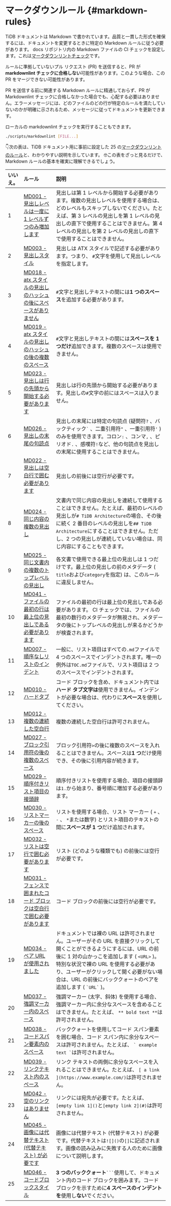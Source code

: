 # マークダウンルール {#markdown-rules}

TiDB ドキュメントは Markdown で書かれています。品質と一貫した形式を確保するには、ドキュメントを変更するときに特定の Markdown ルールに従う必要があります。 docs リポジトリ内の Markdown ファイルの CI チェックを設定します。これは[マークダウンリントチェック](https://github.com/DavidAnson/markdownlint/blob/master/doc/Rules.md)です。

ルールに準拠していないプル リクエスト (PR) を送信すると、PR が**markdownlint チェックに合格しない**可能性があります。このような場合、この PR をマージできない可能性があります。

PR を送信する前に関連する Markdown ルールに精通しておらず、PR が Markdownlint チェックに合格しなかった場合でも、心配する必要はありません。エラーメッセージには、どのファイルのどの行が特定のルールを満たしていないのかが明確に示されるため、メッセージに従ってドキュメントを更新できます。

ローカルの markdownlint チェックを実行することもできます。

```bash
./scripts/markdownlint [FILE...]
```

👇次の表は、TiDB ドキュメント用に事前に設定した 25 の[マークダウンリントのルール](https://github.com/DavidAnson/markdownlint/blob/master/doc/Rules.md)と、わかりやすい説明を示しています。 🤓この表をざっと見るだけで、Markdown ルールの基本を確実に理解できるでしょう。

| いいえ。 | ルール                                                                                                                                                                                                                                                                                                                                | 説明                                                                                                                                                                                       |
| :--- | :--------------------------------------------------------------------------------------------------------------------------------------------------------------------------------------------------------------------------------------------------------------------------------------------------------------------------------- | :--------------------------------------------------------------------------------------------------------------------------------------------------------------------------------------- |
| 1    | [MD001 - 見出しレベルは一度に 1 レベルずつのみ増加します](https://github.com/DavidAnson/markdownlint/blob/master/doc/Rules.md#md001---heading-levels-should-only-increment-by-one-level-at-a-time) | 見出しは第 1 レベルから開始する必要があります。複数の見出しレベルを使用する場合は、どのレベルもスキップしないでください。たとえば、第 3 レベルの見出しを第 1 レベルの見出しの直下で使用することはできません。第 4 レベルの見出しを第 2 レベルの見出しの直下で使用することはできません。                                      |
| 2    | [MD003 - 見出しスタイル](https://github.com/DavidAnson/markdownlint/blob/master/doc/Rules.md#md003---heading-style)                                                                                                               | 見出しは ATX スタイルで記述する必要があります。つまり、 `#`文字を使用して見出しレベルを指定します。                                                                                                                                   |
| 3    | [MD018 - atx スタイルの見出しのハッシュの後にスペースがありません](https://github.com/DavidAnson/markdownlint/blob/master/doc/Rules.md#md018---no-space-after-hash-on-atx-style-heading)                                  | `#`文字と見出しテキストの間には**1 つのスペース**を追加する必要があります。                                                                                                                                               |
| 4    | [MD019 - atx スタイルの見出しのハッシュの後の複数のスペース](https://github.com/DavidAnson/markdownlint/blob/master/doc/Rules.md#md019---multiple-spaces-after-hash-on-atx-style-heading)                       | `#`文字と見出しテキストの間には**スペースを 1 つだけ**追加できます。複数のスペースは使用できません。                                                                                                                                  |
| 5    | [MD023 - 見出しは行の先頭から開始する必要があります](https://github.com/DavidAnson/markdownlint/blob/master/doc/Rules.md#md023---headings-must-start-at-the-beginning-of-the-line)                           | 見出しは行の先頭から開始する必要があります。見出しの`#`文字の前にはスペースは入りません。                                                                                                                                           |
| 6    | [MD026 - 見出しの末尾の句読点](https://github.com/DavidAnson/markdownlint/blob/master/doc/Rules.md#md026---trailing-punctuation-in-heading)                                                                        | 見出しの末尾には特定の句読点 (疑問符`?` 、バックティック`` ` `` 、二重引用符`"` 、一重引用符`'` ) のみを使用できます。コロン`:` 、コンマ`,` 、ピリオド`.` 、感嘆符`!`など、他の句読点を見出しの末尾に使用することはできません。                                                      |
| 7    | [MD022 - 見出しは空白行で囲む必要があります](https://github.com/DavidAnson/markdownlint/blob/master/doc/Rules.md#md022---headings-should-be-surrounded-by-blank-lines)                                       | 見出しの前後には空行が必要です。                                                                                                                                                                         |
| 8    | [MD024 - 同じ内容の複数の見出し](https://github.com/DavidAnson/markdownlint/blob/master/doc/Rules.md#md024---multiple-headings-with-the-same-content)                                                       | 文書内で同じ内容の見出しを連続して使用することはできません。たとえば、最初のレベルの見出しが`# TiDB Architecture`の場合、その後に続く 2 番目のレベルの見出しを`## TiDB Architecture`にすることはできません。ただし、2 つの見出しが連続していない場合は、同じ内容にすることもできます。                      |
| 9    | [MD025 - 同じ文書内の複数のトップレベルの見出し](https://github.com/DavidAnson/markdownlint/blob/master/doc/Rules.md#md025---multiple-top-level-headings-in-the-same-document)                             | 各文書で使用できる最上位の見出しは 1 つだけです。最上位の見出しの前のメタデータ ( `title`および`category`を指定) は、このルールに違反しません。                                                                                                     |
| 10   | [MD041 - ファイルの最初の行は最上位の見出しである必要があります](https://github.com/DavidAnson/markdownlint/blob/master/doc/Rules.md#md041---first-line-in-file-should-be-a-top-level-heading)                     | ファイルの最初の行は最上位の見出しである必要があります。 CI チェックでは、ファイルの最初の数行のメタデータが無視され、メタデータの後にトップレベルの見出しが来るかどうかが検査されます。                                                                                           |
| 11   | [MD007 - 順序なしリストのインデント](https://github.com/DavidAnson/markdownlint/blob/master/doc/Rules.md#md007---unordered-list-indentation)                                                                               | 一般に、リスト項目はすべての`.md`ファイルで 4 つのスペースでインデントされます。唯一の例外は`TOC.md`ファイルで、リスト項目は 2 つのスペースでインデントされます。                                                                                               |
| 12   | [MD010 - ハードタブ](https://github.com/DavidAnson/markdownlint/blob/master/doc/Rules.md#md010---hard-tabs)                                                                                                                         | コード ブロックを含め、ドキュメント内では**ハード タブ文字は**使用できません。インデントが必要な場合は、代わりに**スペース**を使用してください。                                                                                                            |
| 13   | [MD012 - 複数の連続した空白行](https://github.com/DavidAnson/markdownlint/blob/master/doc/Rules.md#md012---multiple-consecutive-blank-lines)                                                                      | 複数の連続した空白行は許可されません。                                                                                                                                                                      |
| 14   | [MD027 - ブロック引用符の後の複数のスペース](https://github.com/DavidAnson/markdownlint/blob/master/doc/Rules.md#md027---multiple-spaces-after-blockquote-symbol)                                                 | ブロック引用符`>`の後に複数のスペースを入れることはできません。スペースは**1 つ**だけ使用でき、その後に引用内容が続きます。                                                                                                                       |
| 15   | [MD029 - 順序付きリスト項目の接頭辞](https://github.com/DavidAnson/markdownlint/blob/master/doc/Rules.md#md029---ordered-list-item-prefix)                                                                                   | 順序付きリストを使用する場合、項目の接頭辞は`1.`から始まり、番号順に増加する必要があります。                                                                                                                                         |
| 16   | [MD030 - リストマーカーの後のスペース](https://github.com/DavidAnson/markdownlint/blob/master/doc/Rules.md#md030---spaces-after-list-markers)                                                                                | リストを使用する場合、リスト マーカー ( `+` 、 `-` 、 `*`または数字) とリスト項目のテキストの間に**スペースが 1 つ**だけ追加されます。                                                                                                         |
| 17   | [MD032 - リストは空行で囲む必要があります](https://github.com/DavidAnson/markdownlint/blob/master/doc/Rules.md#md032---lists-should-be-surrounded-by-blank-lines)                                              | リスト (どのような種類でも) の前後には空行が必要です。                                                                                                                                                            |
| 18   | [MD031 - フェンスで囲まれたコード ブロックは空白行で囲む必要があります](https://github.com/DavidAnson/markdownlint/blob/master/doc/Rules.md#md031---fenced-code-blocks-should-be-surrounded-by-blank-lines)     | コード ブロックの前後には空行が必要です。                                                                                                                                                                    |
| 19   | [MD034 - ベア URL が使用されました](https://github.com/DavidAnson/markdownlint/blob/master/doc/Rules.md#md034---bare-url-used)                                                                                                       | ドキュメントでは裸の URL は許可されません。ユーザーがその URL を直接クリックして開くことができるようにするには、URL の前後に 1 対の山かっこを追加します ( `<URL>` )。特別な状況で裸の URL を使用する必要があり、ユーザーがクリックして開く必要がない場合は、URL の前後にバッククォートのペアを追加します ( `` `URL` `` )。 |
| 20   | [MD037 - 強調マーカー内のスペース](https://github.com/DavidAnson/markdownlint/blob/master/doc/Rules.md#md037---spaces-inside-emphasis-markers)                                                                        | 強調マーカー (太字、斜体) を使用する場合、強調マーカー内に余分なスペースを含めることはできません。たとえば、 `** bold text **`は許可されません。                                                                                                      |
| 21   | [MD038 - コードスパン要素内のスペース](https://github.com/DavidAnson/markdownlint/blob/master/doc/Rules.md#md038---spaces-inside-code-span-elements)                                                                  | バッククォートを使用してコード スパン要素を囲む場合、コード スパン内に余分なスペースは許可されません。たとえば、 `` ` example text ` ``は許可されません。                                                                                                |
| 22   | [MD039 - リンクテキスト内のスペース](https://github.com/DavidAnson/markdownlint/blob/master/doc/Rules.md#md039---spaces-inside-link-text)                                                                                     | リンク テキストの両側に余分なスペースを入れることはできません。たとえば、 `[ a link ](https://www.example.com/)`は許可されません。                                                                                                    |
| 23   | [MD042 - 空のリンクはありません](https://github.com/DavidAnson/markdownlint/blob/master/doc/Rules.md#md042---no-empty-links)                                                                                                         | リンクには宛先が必要です。たとえば、 `[empty link 1]()`と`[empty link 2](#)`は許可されません。                                                                                                                       |
| 24   | [MD045 - 画像には代替テキスト (代替テキスト) が必要です](https://github.com/DavidAnson/markdownlint/blob/master/doc/Rules.md#md045---images-should-have-alternate-text-alt-text)                                   | 画像には代替テキスト (代替テキスト) が必要です。代替テキストは`![]()`の`[]`に記述されます。画像の読み込みに失敗する人のために画像について説明します。                                                                                                       |
| 25   | [MD046 - コードブロックスタイル](https://github.com/DavidAnson/markdownlint/blob/master/doc/Rules.md#md046---code-block-style)                                                                                                     | **3 つのバッククォート**` ``` `使用して、ドキュメント内のコード ブロックを囲みます。コード ブロックを示すために**4 スペースのインデントを**使用し**ない**でください。                                                                                          |

